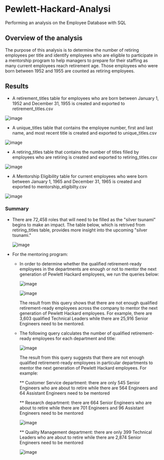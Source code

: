 # Pewlett-Hackard-Analysi
Performing an analysis on the Employee Database with SQL

## Overview of the analysis
The purpose of this analysis is to determine the number of retiring employees per title and identify employees who are eligible to participate in a mentorship program to help managers to prepare for their staffing as many current employees reach retirement age. Those employees who were born between 1952 and 1955 are counted as retiring employees.

## Results
- A retirement_titles table for employees who are born between January 1, 1952 and December 31, 1955 is created and exported to retirement_titles.csv

![image](https://user-images.githubusercontent.com/110554264/192356440-6f4abb2c-4320-4c8a-9387-3eb94ea5e619.png)

- A unique_titles table that contains the employee number, first and last name, and most recent title is created and exported to unique_titles.csv

![image](https://user-images.githubusercontent.com/110554264/192356569-31750f40-1261-4ba6-9efd-23fe5affd72d.png)

- A retiring_titles table that contains the number of titles filled by employees who are retiring is created and exported to retiring_titles.csv

![image](https://user-images.githubusercontent.com/110554264/192356693-8067fcc1-750d-43b0-99d8-89632540b7ff.png)

- A Mentorship Eligibility table for current employees who were born between January 1, 1965 and December 31, 1965 is created and exported to mentorship_eligibilty.csv

![image](https://user-images.githubusercontent.com/110554264/192356819-2dbf74ef-c649-4e7c-912c-95a96004da01.png)


### Summary
- There are 72,458 roles that will need to be filled as the "silver tsunami" begins to make an impact. The table below, which is retrived from retiring_titles table, provides more insight into the upcoming "silver tsunami."

  ![image](https://user-images.githubusercontent.com/110554264/192351088-15c7959b-a434-49e7-b189-2a0e71f58e7d.png)
  
- For the mentoring program:
  * In order to determine whether the qualified retirement-ready employees in the departments are enough or not to mentor the next generation of Pewlett Hackard           employees, we run the queries below:

    ![image](https://user-images.githubusercontent.com/110554264/192349678-92f8c731-ecf8-4541-8e32-2174c7c42087.png)
  
    ![image](https://user-images.githubusercontent.com/110554264/192351088-15c7959b-a434-49e7-b189-2a0e71f58e7d.png)

    The result from this query shows that there are not enough qualified retirement-ready employees across the company to mentor the next generation of Pewlett Hackard     employees. For example, there are 3,603 qualified Technical Leaders while there are 25,916 Senior Engineers need to be mentored.

  * The following query calculates the number of qualified retirement-ready employees for each department and title:

    ![image](https://user-images.githubusercontent.com/110554264/192349728-b69c0211-b358-43b2-a73c-01f7b118c671.png)
 
    The result from this query suggests that there are not enough qualified retirement-ready employees in particular departments to mentor the next generation of           Pewlett Hackard employees. For example:
    
      ** Customer Service department: there are only 545 Senior Engineers who are about to retire while there are 564 Engineers and 64 Assistant Engineers need to be mentored
      
      ** Research department: there are 664 Senior Engineers who are about to retire while there are 701 Engineers and 96 Assistant Engineers need to be mentored
  
      ![image](https://user-images.githubusercontent.com/110554264/192351927-733ea334-d3a8-4aea-af0f-7cd1968860f1.png)

      ** Quality Management department: there are only 399 Technical Leaders who are about to retire while there are 2,874 Senior Engineers need to be mentored
  
      ![image](https://user-images.githubusercontent.com/110554264/192348070-94b3b5ea-b581-4444-89b6-15f6119af377.png)


  
  
  

